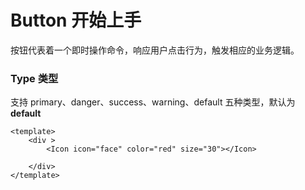 # Button 开始上手 
按钮代表着一个即时操作命令，响应用户点击行为，触发相应的业务逻辑。

### Type 类型
支持 primary、danger、success、warning、default 五种类型，默认为 **default**
```vue demo
<template>
    <div > 
        <Icon icon="face" color="red" size="30"></Icon>

    </div>
</template>
```
